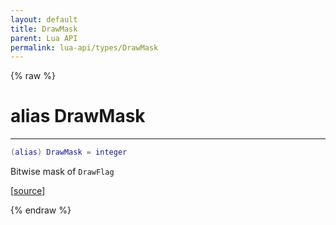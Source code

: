 ```yaml
---
layout: default
title: DrawMask
parent: Lua API
permalink: lua-api/types/DrawMask
---
```


{% raw %}

# alias DrawMask
---



```lua
(alias) DrawMask = integer
```




Bitwise mask of `DrawFlag`

[<a href="https://github.com/beyond-all-reason/RecoilEngine/blob/b29554ca8a91605fa235eafe60ad740783359665/rts/Lua/LuaUnsyncedRead.cpp#L2124-L2129" target="_blank">source</a>]


{% endraw %}
